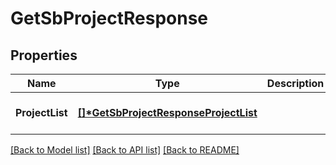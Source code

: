 # GetSbProjectResponse

## Properties
Name | Type | Description | Notes
------------ | ------------- | ------------- | -------------
**ProjectList** | **[[]\*GetSbProjectResponseProjectList](GetSbProjectResponseProjectList.md)** |  | [optional] [default to null]

[[Back to Model list]](../README.md#documentation-for-models) [[Back to API list]](../README.md#documentation-for-api-endpoints) [[Back to README]](../README.md)


